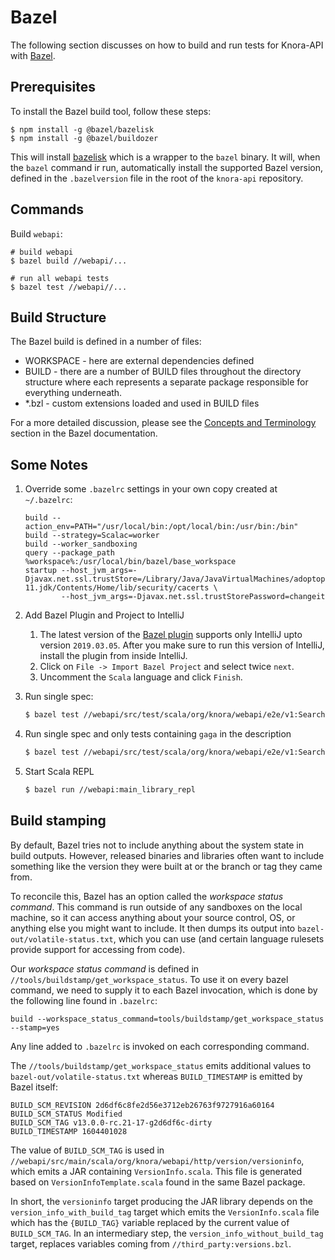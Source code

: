 # Bazel

The following section discusses on how to build and run tests for Knora-API
with [Bazel](https://bazel.build).

## Prerequisites
To install the Bazel build tool, follow these steps:

```
$ npm install -g @bazel/bazelisk
$ npm install -g @bazel/buildozer
```

This will install [bazelisk](https://github.com/bazelbuild/bazelisk) which is
a wrapper to the `bazel` binary. It will, when the `bazel` command ir run,
automatically install the supported Bazel version, defined in the `.bazelversion`
file in the root of the `knora-api` repository.

## Commands

Build `webapi`:

```
# build webapi
$ bazel build //webapi/...

# run all webapi tests
$ bazel test //webapi//...
```

## Build Structure

The Bazel build is defined in a number of files:
  - WORKSPACE - here are external dependencies defined
  - BUILD - there are a number of BUILD files throughout the directory structure
    where each represents a separate package responsible for everything underneath.
  - *.bzl - custom extensions loaded and used in BUILD files

For a more detailed discussion, please see the [Concepts and Terminology](https://docs.bazel.build/versions/master/build-ref.html)
section in the Bazel documentation.

## Some Notes

1. Override some `.bazelrc` settings in your own copy created at `~/.bazelrc`:
    ```
    build --action_env=PATH="/usr/local/bin:/opt/local/bin:/usr/bin:/bin"
    build --strategy=Scalac=worker
    build --worker_sandboxing
    query --package_path %workspace%:/usr/local/bin/bazel/base_workspace
    startup --host_jvm_args=-Djavax.net.ssl.trustStore=/Library/Java/JavaVirtualMachines/adoptopenjdk-11.jdk/Contents/Home/lib/security/cacerts \
            --host_jvm_args=-Djavax.net.ssl.trustStorePassword=changeit
    ```

1. Add Bazel Plugin and Project to IntelliJ
    1. The latest version of the [Bazel plugin](https://plugins.jetbrains.com/plugin/8609-bazel/versions)
       supports only IntelliJ upto version `2019.03.05`. After you make sure to
       run this version of IntelliJ, install the plugin from inside IntelliJ.
    1. Click on `File -> Import Bazel Project` and select twice `next`.
    1. Uncomment the `Scala` language and click `Finish`.

1. Run single spec:
    ```bash
    $ bazel test //webapi/src/test/scala/org/knora/webapi/e2e/v1:SearchV1R2RSpec
    ```

1. Run single spec and only tests containing `gaga` in the description
    ```bash
    $ bazel test //webapi/src/test/scala/org/knora/webapi/e2e/v1:SearchV1R2RSpec --test_arg=-z --test_arg="gaga"
    ```

1. Start Scala REPL
    ```bash
    $ bazel run //webapi:main_library_repl
    ```

## Build stamping

By default, Bazel tries not to include anything about the system state in build
outputs. However, released binaries and libraries often want to include
something like the version they were built at or the branch or tag they came
from.

To reconcile this, Bazel has an option called the *workspace status command*.
This command is run outside of any sandboxes on the local machine, so it can
access anything about your source control, OS, or anything else you might want
to include. It then dumps its output into `bazel-out/volatile-status.txt`, which
you can use (and certain language rulesets provide support for accessing from code).

Our *workspace status command* is defined in `//tools/buildstamp/get_workspace_status`.
To use it on every bazel command, we need to supply it to each Bazel invocation,
which is done by the following line found in `.bazelrc`:
```
build --workspace_status_command=tools/buildstamp/get_workspace_status --stamp=yes
```

Any line added to `.bazelrc` is invoked on each corresponding command.

The `//tools/buildstamp/get_workspace_status` emits additional values
to `bazel-out/volatile-status.txt` whereas `BUILD_TIMESTAMP` is emitted by
Bazel itself:

```
BUILD_SCM_REVISION 2d6df6c8fe2d56e3712eb26763f9727916a60164
BUILD_SCM_STATUS Modified
BUILD_SCM_TAG v13.0.0-rc.21-17-g2d6df6c-dirty
BUILD_TIMESTAMP 1604401028
```

The value of `BUILD_SCM_TAG` is used in `//webapi/src/main/scala/org/knora/webapi/http/version/versioninfo`,
which emits a JAR containing `VersionInfo.scala`. This file is generated based on
`VersionInfoTemplate.scala` found in the same Bazel package.

In short, the `versioninfo` target producing the JAR library depends on
the `version_info_with_build_tag` target which emits the `VersionInfo.scala`
file which has the `{BUILD_TAG}` variable replaced by the current value of
`BUILD_SCM_TAG`. In an intermediary step, the `version_info_without_build_tag`
target, replaces variables coming from `//third_party:versions.bzl`.
